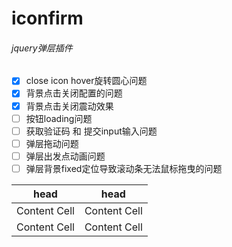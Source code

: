 # iconfirm
###### jquery弹层插件


* [x] close icon hover旋转圆心问题 
* [x] 背景点击关闭配置的问题
* [x] 背景点击关闭震动效果
* [ ] 按钮loading问题
* [ ] 获取验证码 和 提交input输入问题
* [ ] 弹层拖动问题
* [ ] 弹层出发点动画问题
* [ ] 弹层背景fixed定位导致滚动条无法鼠标拖曳的问题

|      head     |   head        |
| ------------- | ------------- |
| Content Cell  | Content Cell  |
| Content Cell  | Content Cell  |